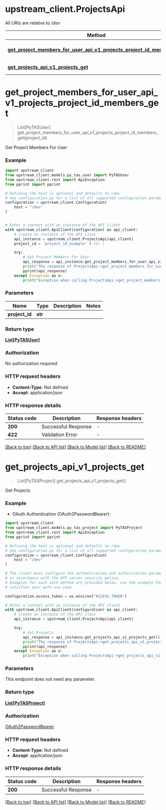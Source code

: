 # upstream_client.ProjectsApi

All URIs are relative to */dev*

Method | HTTP request | Description
------------- | ------------- | -------------
[**get_project_members_for_user_api_v1_projects_project_id_members_get**](ProjectsApi.md#get_project_members_for_user_api_v1_projects_project_id_members_get) | **GET** /api/v1/projects/{project_id}/members | Get Project Members For User
[**get_projects_api_v1_projects_get**](ProjectsApi.md#get_projects_api_v1_projects_get) | **GET** /api/v1/projects | Get Projects


# **get_project_members_for_user_api_v1_projects_project_id_members_get**
> List[PyTASUser] get_project_members_for_user_api_v1_projects_project_id_members_get(project_id)

Get Project Members For User

### Example


```python
import upstream_client
from upstream_client.models.py_tas_user import PyTASUser
from upstream_client.rest import ApiException
from pprint import pprint

# Defining the host is optional and defaults to /dev
# See configuration.py for a list of all supported configuration parameters.
configuration = upstream_client.Configuration(
    host = "/dev"
)


# Enter a context with an instance of the API client
with upstream_client.ApiClient(configuration) as api_client:
    # Create an instance of the API class
    api_instance = upstream_client.ProjectsApi(api_client)
    project_id = 'project_id_example' # str | 

    try:
        # Get Project Members For User
        api_response = api_instance.get_project_members_for_user_api_v1_projects_project_id_members_get(project_id)
        print("The response of ProjectsApi->get_project_members_for_user_api_v1_projects_project_id_members_get:\n")
        pprint(api_response)
    except Exception as e:
        print("Exception when calling ProjectsApi->get_project_members_for_user_api_v1_projects_project_id_members_get: %s\n" % e)
```



### Parameters


Name | Type | Description  | Notes
------------- | ------------- | ------------- | -------------
 **project_id** | **str**|  | 

### Return type

[**List[PyTASUser]**](PyTASUser.md)

### Authorization

No authorization required

### HTTP request headers

 - **Content-Type**: Not defined
 - **Accept**: application/json

### HTTP response details

| Status code | Description | Response headers |
|-------------|-------------|------------------|
**200** | Successful Response |  -  |
**422** | Validation Error |  -  |

[[Back to top]](#) [[Back to API list]](../README.md#documentation-for-api-endpoints) [[Back to Model list]](../README.md#documentation-for-models) [[Back to README]](../README.md)

# **get_projects_api_v1_projects_get**
> List[PyTASProject] get_projects_api_v1_projects_get()

Get Projects

### Example

* OAuth Authentication (OAuth2PasswordBearer):

```python
import upstream_client
from upstream_client.models.py_tas_project import PyTASProject
from upstream_client.rest import ApiException
from pprint import pprint

# Defining the host is optional and defaults to /dev
# See configuration.py for a list of all supported configuration parameters.
configuration = upstream_client.Configuration(
    host = "/dev"
)

# The client must configure the authentication and authorization parameters
# in accordance with the API server security policy.
# Examples for each auth method are provided below, use the example that
# satisfies your auth use case.

configuration.access_token = os.environ["ACCESS_TOKEN"]

# Enter a context with an instance of the API client
with upstream_client.ApiClient(configuration) as api_client:
    # Create an instance of the API class
    api_instance = upstream_client.ProjectsApi(api_client)

    try:
        # Get Projects
        api_response = api_instance.get_projects_api_v1_projects_get()
        print("The response of ProjectsApi->get_projects_api_v1_projects_get:\n")
        pprint(api_response)
    except Exception as e:
        print("Exception when calling ProjectsApi->get_projects_api_v1_projects_get: %s\n" % e)
```



### Parameters

This endpoint does not need any parameter.

### Return type

[**List[PyTASProject]**](PyTASProject.md)

### Authorization

[OAuth2PasswordBearer](../README.md#OAuth2PasswordBearer)

### HTTP request headers

 - **Content-Type**: Not defined
 - **Accept**: application/json

### HTTP response details

| Status code | Description | Response headers |
|-------------|-------------|------------------|
**200** | Successful Response |  -  |

[[Back to top]](#) [[Back to API list]](../README.md#documentation-for-api-endpoints) [[Back to Model list]](../README.md#documentation-for-models) [[Back to README]](../README.md)

